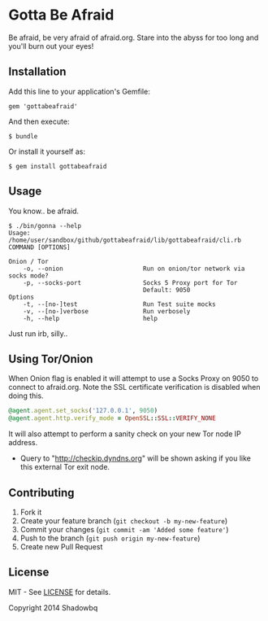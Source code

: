 # Gotta Be Afraid

Be afraid, be very afraid of afraid.org. Stare into the abyss for too long and you'll burn out your eyes!

## Installation

Add this line to your application's Gemfile:

    gem 'gottabeafraid'

And then execute:

    $ bundle

Or install it yourself as:

    $ gem install gottabeafraid

## Usage

You know.. be afraid. 

```shell
$ ./bin/gonna --help
Usage: /home/user/sandbox/github/gottabeafraid/lib/gottabeafraid/cli.rb COMMAND [OPTIONS]

Onion / Tor
    -o, --onion                      Run on onion/tor network via socks mode?
    -p, --socks-port                 Socks 5 Proxy port for Tor
                                     Default: 9050
Options
    -t, --[no-]test                  Run Test suite mocks
    -v, --[no-]verbose               Run verbosely
    -h, --help                       help

```

Just run irb, silly..

## Using Tor/Onion

When Onion flag is enabled it will attempt to use a Socks Proxy on 9050 to connect to afraid.org. Note the SSL certificate verification is disabled when doing this. 

```ruby
@agent.agent.set_socks('127.0.0.1', 9050)
@agent.agent.http.verify_mode = OpenSSL::SSL::VERIFY_NONE
```

It will also attempt to perform a sanity check on your new Tor node IP address.

* Query to  "http://checkip.dyndns.org" will be shown asking if you like this external Tor exit node.

## Contributing

1. Fork it
2. Create your feature branch (`git checkout -b my-new-feature`)
3. Commit your changes (`git commit -am 'Added some feature'`)
4. Push to the branch (`git push origin my-new-feature`)
5. Create new Pull Request

## License

MIT - See [LICENSE](./LICENSE) for details.

Copyright 2014 Shadowbq 
